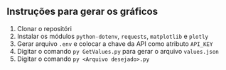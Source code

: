 ## Instruções para gerar os gráficos

1. Clonar o repositóri
2. Instalar os módulos `python-dotenv`, `requests`, `matplotlib` e `plotly`
3. Gerar arquivo `.env` e colocar a chave da API como atributo `API_KEY`
4. Digitar o comando `py GetValues.py` para gerar o arquivo `values.json`
5. Digitar o comando `py <Arquivo desejado>.py`